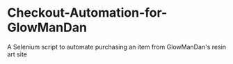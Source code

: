 # Checkout-Automation-for-GlowManDan
A Selenium script to automate purchasing an item from GlowManDan's resin art site
